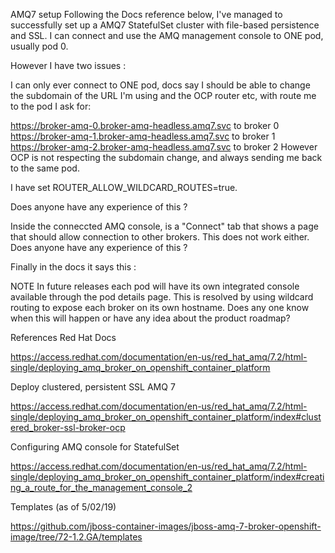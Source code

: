 AMQ7 setup
Following the Docs reference below, I've managed to successfully set up a AMQ7 StatefulSet cluster with file-based persistence and SSL. I can connect and use the AMQ management console to ONE pod, usually pod 0.

However I have two issues :

I can only ever connect to ONE pod, docs say I should be able to change the subdomain of the URL I'm using and the OCP router etc, with route me to the pod I ask for:

https://broker-amq-0.broker-amq-headless.amq7.svc to broker 0
https://broker-amq-1.broker-amq-headless.amq7.svc to broker 1
https://broker-amq-2.broker-amq-headless.amq7.svc to broker 2
However OCP is not respecting the subdomain change, and always sending me back to the same pod.

I have set ROUTER_ALLOW_WILDCARD_ROUTES=true.

Does anyone have any experience of this ?

Inside the conneccted AMQ console, is a "Connect" tab that shows a page that should allow connection to other brokers. This does not work either. Does anyone have any experience of this ?

Finally in the docs it says this :

NOTE
In future releases each pod will have its own integrated console available through the pod details page. This is resolved by using wildcard routing to expose each broker on its own hostname.
Does any one know when this will happen or have any idea about the product roadmap?

References
Red Hat Docs

https://access.redhat.com/documentation/en-us/red_hat_amq/7.2/html-single/deploying_amq_broker_on_openshift_container_platform

Deploy clustered, persistent SSL AMQ 7

https://access.redhat.com/documentation/en-us/red_hat_amq/7.2/html-single/deploying_amq_broker_on_openshift_container_platform/index#clustered_broker-ssl-broker-ocp

Configuring AMQ console for StatefulSet

https://access.redhat.com/documentation/en-us/red_hat_amq/7.2/html-single/deploying_amq_broker_on_openshift_container_platform/index#creating_a_route_for_the_management_console_2

Templates (as of 5/02/19)

https://github.com/jboss-container-images/jboss-amq-7-broker-openshift-image/tree/72-1.2.GA/templates